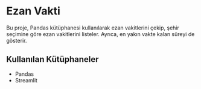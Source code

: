 # Ezan Vakti
Bu proje, Pandas kütüphanesi kullanılarak ezan vakitlerini çekip, şehir seçimine göre ezan vakitlerini listeler. Ayrıca, en yakın vakte kalan süreyi de gösterir.
## Kullanılan Kütüphaneler
- Pandas
- Streamlit
